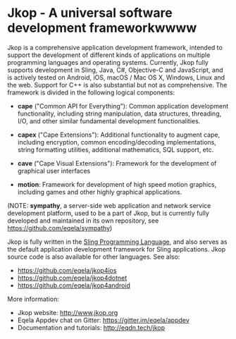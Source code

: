 Jkop - A universal software development frameworkwwww
=================================================

Jkop is a comprehensive application development framework,
intended to support the development of different kinds of
applications on multiple programming languages and operating
systems. Currently, Jkop fully supports development in Sling,
Java, C#, Objective-C and JavaScript, and is actively tested on
Android, iOS, macOS / Mac OS X, Windows, Linux and the web. Support
for C++ is also substantial but not as comprehensive. The framework
is divided in the following logical components:

* **cape** ("Common API for Everything"): Common application development
functionality, including string manipulation, data structures,
threading, I/O, and other similar fundamental development functionalities.

* **capex** ("Cape Extensions"): Additional functionality to augment cape,
including encryption, common encoding/decoding implementations,
string formatting utilities, additional mathematics, SQL support, etc.

* **cave** ("Cape Visual Extensions"): Framework for the development of
graphical user interfaces

* **motion**: Framework for development of high speed motion graphics, including
games and other highly graphical applications.

(NOTE: **sympathy**, a server-side web application and network service
development platform, used to be a part of Jkop, but is currently fully developed
and maintained in its own repository, see https://github.com/eqela/sympathy)

Jkop is fully written in the [Sling Programming Language](http://eqdn.tech/sling),
and also serves as the default application development framework for Sling applications.
Jkop source code is also available for other languages. See also:

* https://github.com/eqela/jkop4ios
* https://github.com/eqela/jkop4dotnet
* https://github.com/eqela/jkop4android

More information:

* Jkop website: http://www.jkop.org
* Eqela Appdev chat on Gitter: https://gitter.im/eqela/appdev
* Documentation and tutorials: http://eqdn.tech/jkop
